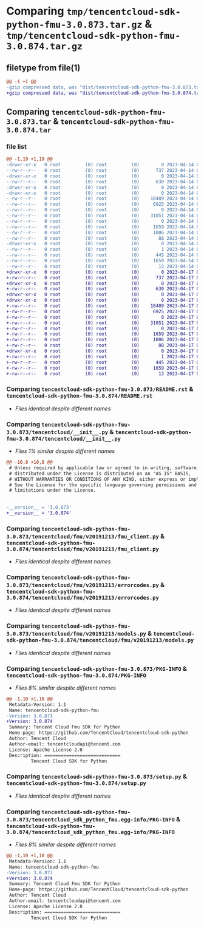 # Comparing `tmp/tencentcloud-sdk-python-fmu-3.0.873.tar.gz` & `tmp/tencentcloud-sdk-python-fmu-3.0.874.tar.gz`

## filetype from file(1)

```diff
@@ -1 +1 @@
-gzip compressed data, was "dist/tencentcloud-sdk-python-fmu-3.0.873.tar", last modified: Fri Apr 14 00:37:36 2023, max compression
+gzip compressed data, was "dist/tencentcloud-sdk-python-fmu-3.0.874.tar", last modified: Mon Apr 17 00:30:18 2023, max compression
```

## Comparing `tencentcloud-sdk-python-fmu-3.0.873.tar` & `tencentcloud-sdk-python-fmu-3.0.874.tar`

### file list

```diff
@@ -1,19 +1,19 @@
-drwxr-xr-x   0 root         (0) root         (0)        0 2023-04-14 00:37:36.000000 tencentcloud-sdk-python-fmu-3.0.873/
--rw-r--r--   0 root         (0) root         (0)      737 2023-04-14 00:37:35.000000 tencentcloud-sdk-python-fmu-3.0.873/README.rst
-drwxr-xr-x   0 root         (0) root         (0)        0 2023-04-14 00:37:36.000000 tencentcloud-sdk-python-fmu-3.0.873/tencentcloud/
--rw-r--r--   0 root         (0) root         (0)      630 2023-04-14 00:37:35.000000 tencentcloud-sdk-python-fmu-3.0.873/tencentcloud/__init__.py
-drwxr-xr-x   0 root         (0) root         (0)        0 2023-04-14 00:37:36.000000 tencentcloud-sdk-python-fmu-3.0.873/tencentcloud/fmu/
-drwxr-xr-x   0 root         (0) root         (0)        0 2023-04-14 00:37:36.000000 tencentcloud-sdk-python-fmu-3.0.873/tencentcloud/fmu/v20191213/
--rw-r--r--   0 root         (0) root         (0)    10489 2023-04-14 00:37:35.000000 tencentcloud-sdk-python-fmu-3.0.873/tencentcloud/fmu/v20191213/fmu_client.py
--rw-r--r--   0 root         (0) root         (0)     6925 2023-04-14 00:37:35.000000 tencentcloud-sdk-python-fmu-3.0.873/tencentcloud/fmu/v20191213/errorcodes.py
--rw-r--r--   0 root         (0) root         (0)        0 2023-04-14 00:37:35.000000 tencentcloud-sdk-python-fmu-3.0.873/tencentcloud/fmu/v20191213/__init__.py
--rw-r--r--   0 root         (0) root         (0)    31051 2023-04-14 00:37:35.000000 tencentcloud-sdk-python-fmu-3.0.873/tencentcloud/fmu/v20191213/models.py
--rw-r--r--   0 root         (0) root         (0)        0 2023-04-14 00:37:35.000000 tencentcloud-sdk-python-fmu-3.0.873/tencentcloud/fmu/__init__.py
--rw-r--r--   0 root         (0) root         (0)     1659 2023-04-14 00:37:36.000000 tencentcloud-sdk-python-fmu-3.0.873/PKG-INFO
--rw-r--r--   0 root         (0) root         (0)     1006 2023-04-14 00:37:35.000000 tencentcloud-sdk-python-fmu-3.0.873/setup.py
--rw-r--r--   0 root         (0) root         (0)       88 2023-04-14 00:37:36.000000 tencentcloud-sdk-python-fmu-3.0.873/setup.cfg
-drwxr-xr-x   0 root         (0) root         (0)        0 2023-04-14 00:37:36.000000 tencentcloud-sdk-python-fmu-3.0.873/tencentcloud_sdk_python_fmu.egg-info/
--rw-r--r--   0 root         (0) root         (0)        1 2023-04-14 00:37:36.000000 tencentcloud-sdk-python-fmu-3.0.873/tencentcloud_sdk_python_fmu.egg-info/dependency_links.txt
--rw-r--r--   0 root         (0) root         (0)      445 2023-04-14 00:37:36.000000 tencentcloud-sdk-python-fmu-3.0.873/tencentcloud_sdk_python_fmu.egg-info/SOURCES.txt
--rw-r--r--   0 root         (0) root         (0)     1659 2023-04-14 00:37:36.000000 tencentcloud-sdk-python-fmu-3.0.873/tencentcloud_sdk_python_fmu.egg-info/PKG-INFO
--rw-r--r--   0 root         (0) root         (0)       13 2023-04-14 00:37:36.000000 tencentcloud-sdk-python-fmu-3.0.873/tencentcloud_sdk_python_fmu.egg-info/top_level.txt
+drwxr-xr-x   0 root         (0) root         (0)        0 2023-04-17 00:30:18.000000 tencentcloud-sdk-python-fmu-3.0.874/
+-rw-r--r--   0 root         (0) root         (0)      737 2023-04-17 00:30:18.000000 tencentcloud-sdk-python-fmu-3.0.874/README.rst
+drwxr-xr-x   0 root         (0) root         (0)        0 2023-04-17 00:30:18.000000 tencentcloud-sdk-python-fmu-3.0.874/tencentcloud/
+-rw-r--r--   0 root         (0) root         (0)      630 2023-04-17 00:30:18.000000 tencentcloud-sdk-python-fmu-3.0.874/tencentcloud/__init__.py
+drwxr-xr-x   0 root         (0) root         (0)        0 2023-04-17 00:30:18.000000 tencentcloud-sdk-python-fmu-3.0.874/tencentcloud/fmu/
+drwxr-xr-x   0 root         (0) root         (0)        0 2023-04-17 00:30:18.000000 tencentcloud-sdk-python-fmu-3.0.874/tencentcloud/fmu/v20191213/
+-rw-r--r--   0 root         (0) root         (0)    10489 2023-04-17 00:30:18.000000 tencentcloud-sdk-python-fmu-3.0.874/tencentcloud/fmu/v20191213/fmu_client.py
+-rw-r--r--   0 root         (0) root         (0)     6925 2023-04-17 00:30:18.000000 tencentcloud-sdk-python-fmu-3.0.874/tencentcloud/fmu/v20191213/errorcodes.py
+-rw-r--r--   0 root         (0) root         (0)        0 2023-04-17 00:30:18.000000 tencentcloud-sdk-python-fmu-3.0.874/tencentcloud/fmu/v20191213/__init__.py
+-rw-r--r--   0 root         (0) root         (0)    31051 2023-04-17 00:30:18.000000 tencentcloud-sdk-python-fmu-3.0.874/tencentcloud/fmu/v20191213/models.py
+-rw-r--r--   0 root         (0) root         (0)        0 2023-04-17 00:30:18.000000 tencentcloud-sdk-python-fmu-3.0.874/tencentcloud/fmu/__init__.py
+-rw-r--r--   0 root         (0) root         (0)     1659 2023-04-17 00:30:18.000000 tencentcloud-sdk-python-fmu-3.0.874/PKG-INFO
+-rw-r--r--   0 root         (0) root         (0)     1006 2023-04-17 00:30:18.000000 tencentcloud-sdk-python-fmu-3.0.874/setup.py
+-rw-r--r--   0 root         (0) root         (0)       88 2023-04-17 00:30:18.000000 tencentcloud-sdk-python-fmu-3.0.874/setup.cfg
+drwxr-xr-x   0 root         (0) root         (0)        0 2023-04-17 00:30:18.000000 tencentcloud-sdk-python-fmu-3.0.874/tencentcloud_sdk_python_fmu.egg-info/
+-rw-r--r--   0 root         (0) root         (0)        1 2023-04-17 00:30:18.000000 tencentcloud-sdk-python-fmu-3.0.874/tencentcloud_sdk_python_fmu.egg-info/dependency_links.txt
+-rw-r--r--   0 root         (0) root         (0)      445 2023-04-17 00:30:18.000000 tencentcloud-sdk-python-fmu-3.0.874/tencentcloud_sdk_python_fmu.egg-info/SOURCES.txt
+-rw-r--r--   0 root         (0) root         (0)     1659 2023-04-17 00:30:18.000000 tencentcloud-sdk-python-fmu-3.0.874/tencentcloud_sdk_python_fmu.egg-info/PKG-INFO
+-rw-r--r--   0 root         (0) root         (0)       13 2023-04-17 00:30:18.000000 tencentcloud-sdk-python-fmu-3.0.874/tencentcloud_sdk_python_fmu.egg-info/top_level.txt
```

### Comparing `tencentcloud-sdk-python-fmu-3.0.873/README.rst` & `tencentcloud-sdk-python-fmu-3.0.874/README.rst`

 * *Files identical despite different names*

### Comparing `tencentcloud-sdk-python-fmu-3.0.873/tencentcloud/__init__.py` & `tencentcloud-sdk-python-fmu-3.0.874/tencentcloud/__init__.py`

 * *Files 1% similar despite different names*

```diff
@@ -10,8 +10,8 @@
 # Unless required by applicable law or agreed to in writing, software
 # distributed under the License is distributed on an "AS IS" BASIS,
 # WITHOUT WARRANTIES OR CONDITIONS OF ANY KIND, either express or implied.
 # See the License for the specific language governing permissions and
 # limitations under the License.
 
 
-__version__ = '3.0.873'
+__version__ = '3.0.874'
```

### Comparing `tencentcloud-sdk-python-fmu-3.0.873/tencentcloud/fmu/v20191213/fmu_client.py` & `tencentcloud-sdk-python-fmu-3.0.874/tencentcloud/fmu/v20191213/fmu_client.py`

 * *Files identical despite different names*

### Comparing `tencentcloud-sdk-python-fmu-3.0.873/tencentcloud/fmu/v20191213/errorcodes.py` & `tencentcloud-sdk-python-fmu-3.0.874/tencentcloud/fmu/v20191213/errorcodes.py`

 * *Files identical despite different names*

### Comparing `tencentcloud-sdk-python-fmu-3.0.873/tencentcloud/fmu/v20191213/models.py` & `tencentcloud-sdk-python-fmu-3.0.874/tencentcloud/fmu/v20191213/models.py`

 * *Files identical despite different names*

### Comparing `tencentcloud-sdk-python-fmu-3.0.873/PKG-INFO` & `tencentcloud-sdk-python-fmu-3.0.874/PKG-INFO`

 * *Files 8% similar despite different names*

```diff
@@ -1,10 +1,10 @@
 Metadata-Version: 1.1
 Name: tencentcloud-sdk-python-fmu
-Version: 3.0.873
+Version: 3.0.874
 Summary: Tencent Cloud Fmu SDK for Python
 Home-page: https://github.com/TencentCloud/tencentcloud-sdk-python
 Author: Tencent Cloud
 Author-email: tencentcloudapi@tencent.com
 License: Apache License 2.0
 Description: ============================
         Tencent Cloud SDK for Python
```

### Comparing `tencentcloud-sdk-python-fmu-3.0.873/setup.py` & `tencentcloud-sdk-python-fmu-3.0.874/setup.py`

 * *Files identical despite different names*

### Comparing `tencentcloud-sdk-python-fmu-3.0.873/tencentcloud_sdk_python_fmu.egg-info/PKG-INFO` & `tencentcloud-sdk-python-fmu-3.0.874/tencentcloud_sdk_python_fmu.egg-info/PKG-INFO`

 * *Files 8% similar despite different names*

```diff
@@ -1,10 +1,10 @@
 Metadata-Version: 1.1
 Name: tencentcloud-sdk-python-fmu
-Version: 3.0.873
+Version: 3.0.874
 Summary: Tencent Cloud Fmu SDK for Python
 Home-page: https://github.com/TencentCloud/tencentcloud-sdk-python
 Author: Tencent Cloud
 Author-email: tencentcloudapi@tencent.com
 License: Apache License 2.0
 Description: ============================
         Tencent Cloud SDK for Python
```

